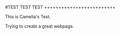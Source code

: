 #TEST TEST TEST
+++++++++++++++++++++++++


This is Camelia's Test.

Trying to create a great webpage. 
